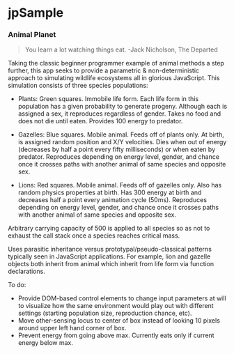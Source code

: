 # jpSample

### Animal Planet

> You learn a lot watching things eat.
> -Jack Nicholson, The Departed

Taking the classic beginner programmer example of animal methods a step further, this app seeks to provide a parametric & non-deterministic approach to simulating wildlife ecosystems all in glorious JavaScript.  This simulation consists of three species populations:

 * Plants: Green squares.  Immobile life form.  Each life form in this population has a given probability to generate progeny.  Although each is assigned a sex, it reproduces regardless of gender.  Takes no food and does not die until eaten.  Provides 100 energy to predator.

 * Gazelles: Blue squares.  Mobile animal.  Feeds off of plants only.  At birth, is assigned random position and X/Y velocities.  Dies when out of energy (decreases by half a point every fifty milliseconds) or when eaten by predator.  Reproduces depending on energy level, gender, and chance once it crosses paths with another animal of same species and opposite sex.

 * Lions: Red squares.  Mobile animal.  Feeds off of gazelles only.  Also has random physics properties at birth.  Has 300 energy at birth and decreases half a point every animation cycle (50ms).  Reproduces depending on energy level, gender, and chance once it crosses paths with another animal of same species and opposite sex.

Arbitrary carrying capacity of 500 is applied to all species so as not to exhaust the call stack once a species reaches critical mass.

Uses parasitic inheritance versus prototypal/pseudo-classical patterns typically seen in JavaScript applications.  For example, lion and gazelle objects both inherit from animal which inherit from life form via function declarations.

To do:

 * Provide DOM-based control elements to change input parameters at will to visualize how the same environment would play out with different settings (starting population size, reproduction chance, etc).
 * Move other-sensing locus to center of box instead of looking 10 pixels around upper left hand corner of box.
 * Prevent energy from going above max.  Currently eats only if current energy below max.